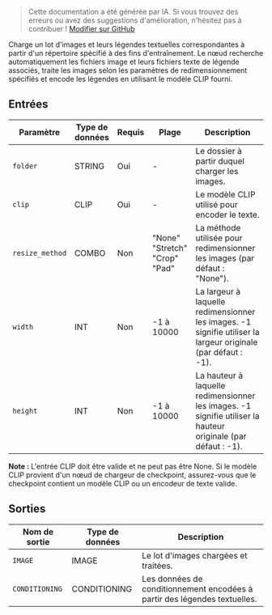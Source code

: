 > Cette documentation a été générée par IA. Si vous trouvez des erreurs ou avez des suggestions d'amélioration, n'hésitez pas à contribuer ! [Modifier sur GitHub](https://github.com/Comfy-Org/embedded-docs/blob/main/comfyui_embedded_docs/docs/LoadImageTextSetFromFolderNode/fr.md)

Charge un lot d'images et leurs légendes textuelles correspondantes à partir d'un répertoire spécifié à des fins d'entraînement. Le nœud recherche automatiquement les fichiers image et leurs fichiers texte de légende associés, traite les images selon les paramètres de redimensionnement spécifiés et encode les légendes en utilisant le modèle CLIP fourni.

## Entrées

| Paramètre | Type de données | Requis | Plage | Description |
|-----------|-----------|----------|-------|-------------|
| `folder` | STRING | Oui | - | Le dossier à partir duquel charger les images. |
| `clip` | CLIP | Oui | - | Le modèle CLIP utilisé pour encoder le texte. |
| `resize_method` | COMBO | Non | "None"<br>"Stretch"<br>"Crop"<br>"Pad" | La méthode utilisée pour redimensionner les images (par défaut : "None"). |
| `width` | INT | Non | -1 à 10000 | La largeur à laquelle redimensionner les images. -1 signifie utiliser la largeur originale (par défaut : -1). |
| `height` | INT | Non | -1 à 10000 | La hauteur à laquelle redimensionner les images. -1 signifie utiliser la hauteur originale (par défaut : -1). |

**Note :** L'entrée CLIP doit être valide et ne peut pas être None. Si le modèle CLIP provient d'un nœud de chargeur de checkpoint, assurez-vous que le checkpoint contient un modèle CLIP ou un encodeur de texte valide.

## Sorties

| Nom de sortie | Type de données | Description |
|-------------|-----------|-------------|
| `IMAGE` | IMAGE | Le lot d'images chargées et traitées. |
| `CONDITIONING` | CONDITIONING | Les données de conditionnement encodées à partir des légendes textuelles. |
